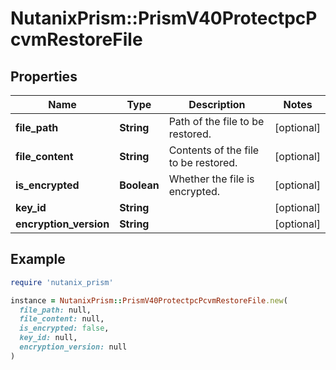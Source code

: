 # NutanixPrism::PrismV40ProtectpcPcvmRestoreFile

## Properties

| Name | Type | Description | Notes |
| ---- | ---- | ----------- | ----- |
| **file_path** | **String** | Path of the file to be restored.  | [optional] |
| **file_content** | **String** | Contents of the file to be restored.  | [optional] |
| **is_encrypted** | **Boolean** | Whether the file is encrypted.  | [optional] |
| **key_id** | **String** |  | [optional] |
| **encryption_version** | **String** |  | [optional] |

## Example

```ruby
require 'nutanix_prism'

instance = NutanixPrism::PrismV40ProtectpcPcvmRestoreFile.new(
  file_path: null,
  file_content: null,
  is_encrypted: false,
  key_id: null,
  encryption_version: null
)
```

